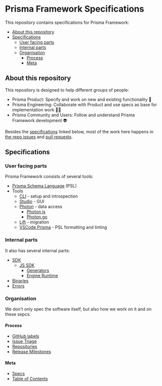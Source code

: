 # Prisma Framework Specifications 

This repository contains specifications for Prisma Framework:

<!-- START doctoc generated TOC please keep comment here to allow auto update -->
<!-- DON'T EDIT THIS SECTION, INSTEAD RE-RUN doctoc TO UPDATE -->


- [About this repository](#about-this-repository)
- [Specifications](#specifications)
  - [User facing parts](#user-facing-parts)
  - [Internal parts](#internal-parts)
  - [Organisation](#organisation)
    - [Process](#process)
    - [Meta](#meta)

<!-- END doctoc generated TOC please keep comment here to allow auto update -->

## About this repository

This repository is designed to help different groups of people:

- Prisma Product: Specify and work on new and existing functionality 🛫
- Prisma Engineering: Collaborate with Product and use specs as base for implementation work 👩‍💻
- Prisma Community and Users: Follow and understand Prisma Framework development 👽

Besides the [specifications](#specifications) linked below, most of the work here happens in [the repo issues](https://github.com/prisma/specs/issues) and [pull requests](https://github.com/prisma/specs/pulls).

## Specifications

### User facing parts

Prisma Framework consists of several tools:

- [Prisma Schema Language](schema) (PSL)
- Tools
  - [CLI](cli) - setup and introspection
  - [Studio](studio) - GUI
  - [Photon](photon) - data access
    - [Photon.js](photonjs)
    - [Photon.go](photongo)
  - [Lift](lift) - migration
  - [VSCode Prisma](vscode-extension) - PSL formatting and linting

### Internal parts

It also has several internal parts:

- [SDK](sdk)
  - [JS SDK](sdk-js)
    - [Generators](sdk-js/generators)
    - [Engine Runtime](sdk-js/engine-runtime)
- [Binaries](binaries)
- [Errors](errors)

### Organisation

We don't only spec the software itself, but also how we work on it and on these sepcs:

#### Process

- [GitHub labels](process/labels.md)
- [Issue Triage](process/issue-triage.md)
- [Repositories](process/repositories.md)
- [Release Milestones](process/release-milestones.md)

#### Meta

- [Specs](meta/specs.md)
- [Table of Contents](meta/table-of-contents.md)
